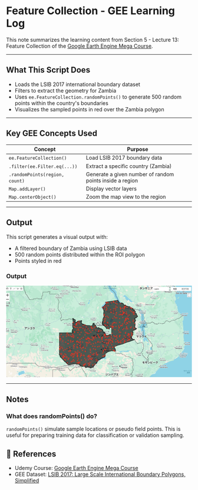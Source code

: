# Feature Collection - GEE Learning Log

This note summarizes the learning content from Section 5 - Lecture 13: Feature Collection of the [Google Earth Engine Mega Course](https://www.udemy.com/course/google-earth-engine-gis-remote-sensing/learn/lecture/42661268#overview).

---

## What This Script Does

- Loads the LSIB 2017 international boundary dataset
- Filters to extract the geometry for Zambia
- Uses `ee.FeatureCollection.randomPoints()` to generate 500 random points within the country's boundaries
- Visualizes the sampled points in red over the Zambia polygon

---

## Key GEE Concepts Used

| Concept                          | Purpose                                                       |
|----------------------------------|---------------------------------------------------------------|
| `ee.FeatureCollection()`         | Load LSIB 2017 boundary data                                  |
| `.filter(ee.Filter.eq(...))`     | Extract a specific country (Zambia)                           |
| `.randomPoints(region, count)`   | Generate a given number of random points inside a region      |
| `Map.addLayer()`                 | Display vector layers                                         |
| `Map.centerObject()`            | Zoom the map view to the region                               |

---

## Output

This script generates a visual output with:

- A filtered boundary of Zambia using LSIB data
- 500 random points distributed within the ROI polygon
- Points styled in red

### Output

![Image](map_zambia_randompoints_fc_2022.png)

---

## Notes

### What does randomPoints() do?
`randomPoints()` simulate sample locations or pseudo field points.
This is useful for preparing training data for classification or validation sampling.

## 🔗 References
- Udemy Course: [Google Earth Engine Mega Course](https://www.udemy.com/course/google-earth-engine-gis-remote-sensing/learn/lecture/42661268#overview)
- GEE Dataset: [LSIB 2017: Large Scale International Boundary Polygons, Simplified](https://developers.google.com/earth-engine/datasets/catalog/USDOS_LSIB_SIMPLE_2017)
